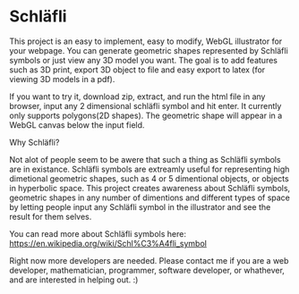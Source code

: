 # Schläfli
This project is an easy to implement, easy to modify, WebGL illustrator for your webpage.
You can generate geometric shapes represented by Schläfli symbols or just view any 3D model you want. The goal is to add features such as 3D print, export 3D object to file and easy export to latex (for viewing 3D models in a pdf).

If you want to try it, download zip, extract, and run the html file in any browser, input any 2 dimensional schläfli symbol and hit enter. It currently only supports polygons(2D shapes). The geometric shape will appear in a WebGL canvas below the input field.

Why Schläfli?

Not alot of people seem to be awere that such a thing as Schläfli symbols are in existance. Schläfli symbols are extreamly useful for representing high dimetional geometric shapes, such as 4 or 5 dimentional objects, or objects in hyperbolic space. This project creates awareness about Schläfli symbols, geometric shapes in any number of dimentions and different types of space by letting people input any Schläfli symbol in the illustrator and see the result for them selves.

You can read more about Schläfli symbols here: https://en.wikipedia.org/wiki/Schl%C3%A4fli_symbol

Right now more developers are needed. Please contact me if you are a web developer, mathematician, programmer, software developer, or whathever, and are interested in helping out. :)
